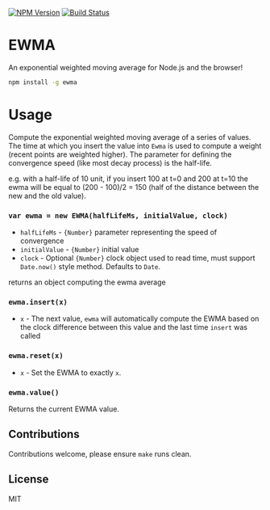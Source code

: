 [![NPM Version](https://img.shields.io/npm/v/ewma.svg)](https://npmjs.org/package/ewma)
[![Build Status](https://travis-ci.org/ReactiveSocket/ewma.svg?branch=master)](https://travis-ci.org/ReactiveSocket/ewma)

# EWMA

An exponential weighted moving average for Node.js and the browser!

```bash
npm install -g ewma
```

# Usage

Compute the exponential weighted moving average of a series of values.  The
time at which you insert the value into `Ewma` is used to compute a weight
(recent points are weighted higher).  The parameter for defining the
convergence speed (like most decay process) is the half-life.

e.g. with a half-life of 10 unit, if you insert 100 at t=0 and 200 at t=10 the
ewma will be equal to (200 - 100)/2 = 150 (half of the distance between the new
and the old value).

### `var ewma = new EWMA(halfLifeMs, initialValue, clock)`

* `halfLifeMs` - `{Number}` parameter representing the speed of convergence
* `initialValue` - `{Number}` initial value
* `clock` - Optional `{Number}` clock object used to read time, must support
            `Date.now()` style method. Defaults to `Date`.

returns an object computing the ewma average

### `ewma.insert(x)`

* `x` - The next value, `ewma` will automatically compute the EWMA based on the
        clock difference between this value and the last time `insert` was
        called

### `ewma.reset(x)`

* `x` - Set the EWMA to exactly `x`.

### `ewma.value()`

Returns the current EWMA value.

## Contributions
Contributions welcome, please ensure `make` runs clean.

## License
MIT
